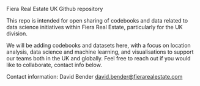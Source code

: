 Fiera Real Estate UK Github repository

This repo is intended for open sharing of codebooks and data related to data science initiatives within Fiera Real Estate, particularly for the UK division.

We will be adding codebooks and datasets here, with a focus on location analysis, data science and machine learning, and visualisations to support our teams both in the UK and globally. Feel free to reach out if you would like to collaborate, contact info below.

Contact information:
David Bender
david.bender@fierarealestate.com
